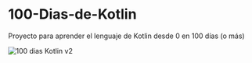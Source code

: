 # 100-Dias-de-Kotlin
Proyecto para aprender el lenguaje de Kotlin desde 0 en 100 días (o más)

![100 dias Kotlin v2](https://github.com/Rikmij/100-Dias-de-Kotlin/assets/135878591/f1466d70-5cd6-4906-8cf9-f6261dbf54b5)
